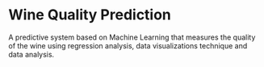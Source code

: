 # Wine Quality Prediction
A predictive system based on Machine Learning that measures the quality of the wine using regression analysis, data visualizations technique and data analysis.
